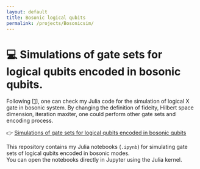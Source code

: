 ```yaml
---
layout: default
title: Bosonic logical qubits
permalink: /projects/Bosonicsim/
---
```


# 💻 Simulations of gate sets for logical qubits encoded in bosonic qubits.

[1]: https://www.nature.com/articles/s41467-017-00045-1

Following [[1]], one can check my Julia code for the simulation of logical X gate in bosonic system. By changing the definition of fideity, Hilbert space dimension, iteration maxiter, one could perform other gate sets and encoding process.

👉 [Simulations of gate sets for logical qubits encoded in bosonic qubits](https://github.com/Liucy3164/Simulations-of-gate-sets-for-logical-qubits-encoded-in-bosonic-qubits)

This repository contains my Julia notebooks (`.ipynb`) for simulating gate sets of logical qubits encoded in bosonic modes.  
You can open the notebooks directly in Jupyter using the Julia kernel.
